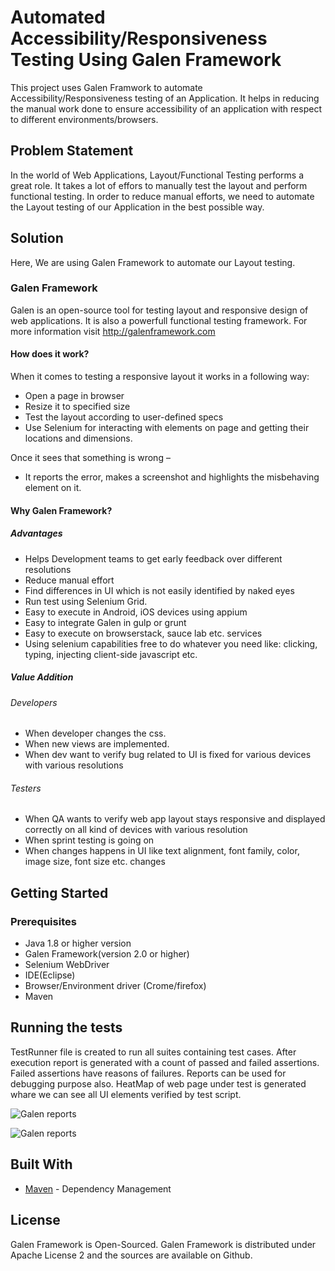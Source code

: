 # Automated Accessibility/Responsiveness Testing Using Galen Framework

This project uses Galen Framwork to automate Accessibility/Responsiveness testing of an Application. It helps in reducing the manual work done to ensure accessibility of an application with respect to different environments/browsers.

## Problem Statement

In the world of Web Applications, Layout/Functional Testing performs a great role. It takes a lot of effors to manually test the layout and perform functional testing. In order to reduce manual efforts, we need to automate the Layout testing of our Application in the best possible way.

## Solution

Here, We are using Galen Framework to automate our Layout testing.


### Galen Framework
Galen is an open-source tool for testing layout and responsive design of web applications. It is also a powerfull functional testing framework. For more information visit http://galenframework.com

#### How does it work?
When it comes to testing a responsive layout it works in a following way:

* Open a page in browser
* Resize it to specified size
* Test the layout according to user-defined specs
* Use Selenium for interacting with elements on page and getting their locations   and dimensions.
 
 Once it sees that something is wrong –
* It reports the error, makes a screenshot and highlights the misbehaving element on it.

#### Why Galen Framework?

##### Advantages

* Helps Development teams to get early feedback over different resolutions
* Reduce manual effort
* Find differences in UI which is not easily identified by naked eyes
* Run test using Selenium Grid.
* Easy to execute in Android, iOS devices using appium
* Easy to integrate Galen in gulp or grunt
* Easy to execute on browserstack, sauce lab etc. services
* Using selenium capabilities free to do whatever you need like: clicking, typing, injecting client-side javascript etc.

##### Value Addition
###### Developers
* When developer changes the css.
* When new views are implemented.
* When dev want to verify bug related to UI is fixed for various devices with various resolutions
###### Testers
* When QA wants to verify web app layout stays responsive and displayed correctly on all kind of devices with various resolution
* When sprint testing is going on
* When changes happens in UI like text alignment, font family, color, image size, font size etc. changes




## Getting Started

### Prerequisites

* Java 1.8 or higher version
* Galen Framework(version 2.0 or higher)
* Selenium WebDriver
* IDE(Eclipse)
* Browser/Environment driver (Crome/firefox)
* Maven



## Running the tests

TestRunner file is created to run all suites containing test cases. After execution report is generated with a count of passed and failed assertions. Failed assertions have reasons of failures. Reports can be used for debugging purpose also. HeatMap of web page under test is generated whare we can see all UI elements verified by test script.

![Galen reports](screenshots/report1.png)

![Galen reports](screenshots/report2.png)


## Built With

* [Maven](https://maven.apache.org/) - Dependency Management

## License
Galen Framework is Open-Sourced.
Galen Framework is distributed under Apache License 2 and the sources are available on Github.


